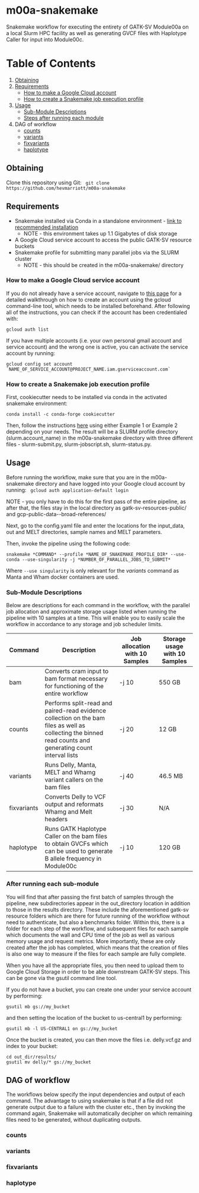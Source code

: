 # m00a-snakemake
Snakemake workflow for executing the entirety of GATK-SV Module00a on a local Slurm HPC facility as well as generating GVCF files with Haplotype Caller for input into Module00c. 

# Table of Contents
1. [Obtaining](#obtaining)
2. [Requirements](#requirements)
   * [How to make a Google Cloud account](#how-to-make-a-Google-Cloud-service-account)
   * [How to create a Snakemake job execution profile](#how-to-create-a-Snakemake-job-execution-profile)
3. [Usage](#usage)
   * [Sub-Module Descriptions](#sub-module-descriptions)
   * [Steps after running each module](#steps-after-running-each-module)
4. DAG of workflow
   * [counts](#counts)
   * [variants](#variants)
   * [fixvariants](#fixvariants)
   * [haplotype](#haplotype)

## Obtaining
Clone this repository using Git:
``` git clone https://github.com/hevmarriott/m00a-snakemake```

## Requirements
- Snakemake installed via Conda in a standalone environment - [link to recommended installation](https://snakemake.readthedocs.io/en/stable/getting_started/installation.html)
   * NOTE - this environment takes up 1.1 Gigabytes of disk storage
- A Google Cloud service account to access the public GATK-SV resource buckets
- Snakemake profile for submitting many parallel jobs via the SLURM cluster
   * NOTE - this should be created in the m00a-snakemake/ directory

### How to make a Google Cloud service account
If you do not already have a service account, navigate to [this page](https://cloud.google.com/iam/docs/creating-managing-service-accounts) for a detailed walkthrough on how to create an account using the gcloud command-line tool, which needs to be installed beforehand. After following all of the instructions, you can check if the account has been credentialed with:
```
gcloud auth list
``` 
If you have multiple accounts (i.e. your own personal gmail account and service account) and the wrong one is active, you can activate the service account by running:
```
gcloud config set account `NAME_OF_SERVICE_ACCOUNT@PROJECT_NAME.iam.gserviceaccount.com`
```

### How to create a Snakemake job execution profile
First, cookiecutter needs to be installed via conda in the activated snakemake environment:
```
conda install -c conda-forge cookiecutter
```
Then, follow the instructions [here](https://github.com/Snakemake-Profiles/slurm) using either Example 1 or Example 2 depending on your needs. The result will be a SLURM profile directory (slurm.account_name) in the m00a-snakemake directory with three different files - slurm-submit.py, slurm-jobscript.sh, slurm-status.py.

## Usage
Before running the workflow, make sure that you are in the m00a-snakemake directory and have logged into your Google cloud account by running:
``` gcloud auth application-default login```

NOTE - you only have to do this for the first pass of the entire pipeline, as after that, the files stay in the local directory as gatk-sv-resources-public/ and gcp-public-data--broad-references/

Next, go to the config.yaml file and enter the locations for the input_data, out and MELT directories, sample names and MELT parameters. 

Then, invoke the pipeline using the following code:
``` 
snakemake *COMMAND* --profile *NAME_OF_SNAKEMAKE_PROFILE_DIR* --use-conda --use-singularity -j *NUMBER_OF_PARALLEL_JOBS_TO_SUBMIT*
```
Where ```--use singularity``` is only relevant for the *variants* command as Manta and Wham docker containers are used. 

### Sub-Module Descriptions
Below are descriptions for each command in the workflow, with the parallel job allocation and approximate storage usage listed when running the pipeline with 10 samples at a time. This will enable you to easily scale the workflow in accordance to any storage and job scheduler limits. 

| Command | Description | Job allocation with 10 Samples | Storage usage with 10 Samples | 
| --- | --- | --- | --- |
| bam | Converts cram input to bam format necessary for functioning of the entire workflow | -j 10 | 550 GB
| counts | Performs split-read and paired-read evidence collection on the bam files as well as collecting the binned read counts and generating count interval lists | -j 20 | 12 GB
| variants | Runs Delly, Manta, MELT and Whamg variant callers on the bam files | -j 40 | 46.5 MB
| fixvariants | Converts Delly to VCF output and reformats Whamg and Melt headers | -j 30 | N/A 
| haplotype | Runs GATK Haplotype Caller on the bam files to obtain GVCFs which can be used to generate B allele frequency in Module00c | -j 10 | 120 GB

### After running each sub-module
You will find that after passing the first batch of samples through the pipeline, new subdirectories appear in the out_directory location in addition to those in the results directory. These include the aforementioned gatk-sv resource folders which are there for future running of the workflow without need to authenticate, but also a benchmarks folder. Within this, there is a folder for each step of the workflow, and subsequent files for each sample which documents the wall and CPU time of the job as well as various memory usage  and request metrics. More importantly, these are only created after the job has completed, which means that the creation of files is also one way to measure if the files for each sample are fully complete. 

When you have all the appropriate files, you then need to upload them to Google Cloud Storage in order to be able downstream GATK-SV steps. This can be gone via the gsutil command line tool. 

If you do not have a bucket, you can create one under your service account by performing:
``` 
gsutil mb gs://my_bucket 
```
and then setting the location of the bucket to us-central1 by performing:
```
gsutil mb -l US-CENTRAL1 on gs://my_bucket
```

Once the bucket is created, you can then move the files i.e. delly.vcf.gz and index to your bucket:
```
cd out_dir/results/
gsutil mv delly/* gs://my_bucket
```

## DAG of workflow
The workflows below specify the input dependencies and output of each command. The advantage to using snakemake is that if a file did not generate output due to a failure with the cluster etc., then by invoking the command again, Snakemake will automatically decipher on which remaining files need to be generated, without duplicating outputs.

### counts

### variants

### fixvariants

### haplotype
